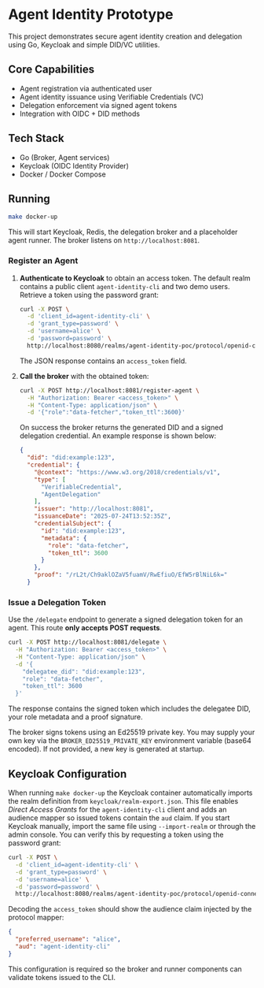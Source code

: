 # Agent Identity Prototype

This project demonstrates secure agent identity creation and delegation using Go, Keycloak and simple DID/VC utilities.

## Core Capabilities
- Agent registration via authenticated user
- Agent identity issuance using Verifiable Credentials (VC)
- Delegation enforcement via signed agent tokens
- Integration with OIDC + DID methods

## Tech Stack
- Go (Broker, Agent services)
- Keycloak (OIDC Identity Provider)
- Docker / Docker Compose

## Running
```bash
make docker-up
```
This will start Keycloak, Redis, the delegation broker and a placeholder agent runner.
The broker listens on `http://localhost:8081`.

### Register an Agent

1. **Authenticate to Keycloak** to obtain an access token. The default realm
   contains a public client `agent-identity-cli` and two demo users. Retrieve a
   token using the password grant:

   ```bash
   curl -X POST \
     -d 'client_id=agent-identity-cli' \
     -d 'grant_type=password' \
     -d 'username=alice' \
     -d 'password=password' \
     http://localhost:8080/realms/agent-identity-poc/protocol/openid-connect/token
   ```

   The JSON response contains an `access_token` field.

2. **Call the broker** with the obtained token:

   ```bash
   curl -X POST http://localhost:8081/register-agent \
     -H "Authorization: Bearer <access_token>" \
     -H "Content-Type: application/json" \
     -d '{"role":"data-fetcher","token_ttl":3600}'
   ```

   On success the broker returns the generated DID and a signed delegation
   credential. An example response is shown below:

   ```json
   {
     "did": "did:example:123",
     "credential": {
       "@context": "https://www.w3.org/2018/credentials/v1",
       "type": [
         "VerifiableCredential",
         "AgentDelegation"
       ],
       "issuer": "http://localhost:8081",
       "issuanceDate": "2025-07-24T13:52:35Z",
       "credentialSubject": {
         "id": "did:example:123",
         "metadata": {
           "role": "data-fetcher",
           "token_ttl": 3600
         }
       },
       "proof": "/rL2t/Ch9aklOZaV5fuamV/RwEfiuO/EfW5rBlNiL6k="
     }

### Issue a Delegation Token

Use the `/delegate` endpoint to generate a signed delegation token for an agent.
This route **only accepts POST requests**.

```bash
curl -X POST http://localhost:8081/delegate \
  -H "Authorization: Bearer <access_token>" \
  -H "Content-Type: application/json" \
  -d '{
    "delegatee_did": "did:example:123",
    "role": "data-fetcher",
    "token_ttl": 3600
  }'
```

The response contains the signed token which includes the delegatee DID,
your role metadata and a proof signature.

The broker signs tokens using an Ed25519 private key. You may supply your own
key via the `BROKER_ED25519_PRIVATE_KEY` environment variable (base64 encoded).
If not provided, a new key is generated at startup.


## Keycloak Configuration

When running `make docker-up` the Keycloak container automatically imports the
realm definition from `keycloak/realm-export.json`. This file enables *Direct
Access Grants* for the `agent-identity-cli` client and adds an audience mapper
so issued tokens contain the `aud` claim. If you start Keycloak manually,
import the same file using `--import-realm` or through the admin console.
You can verify this by requesting a token using the password grant:

```bash
curl -X POST \
  -d 'client_id=agent-identity-cli' \
  -d 'grant_type=password' \
  -d 'username=alice' \
  -d 'password=password' \
  http://localhost:8080/realms/agent-identity-poc/protocol/openid-connect/token
```

Decoding the `access_token` should show the audience claim injected by the protocol mapper:

```json
{
  "preferred_username": "alice",
  "aud": "agent-identity-cli"
}
```

This configuration is required so the broker and runner components can validate tokens issued to the CLI.

